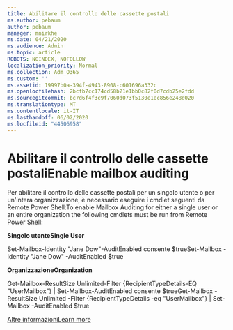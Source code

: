 ```yaml
---
title: Abilitare il controllo delle cassette postali
ms.author: pebaum
author: pebaum
manager: mnirkhe
ms.date: 04/21/2020
ms.audience: Admin
ms.topic: article
ROBOTS: NOINDEX, NOFOLLOW
localization_priority: Normal
ms.collection: Adm_O365
ms.custom: ''
ms.assetid: 19997b0a-394f-4943-8908-c601696a332c
ms.openlocfilehash: 2bcfb7cc174cd58b21e1bb0c82f0d7cdb25e2fdd
ms.sourcegitcommit: bc7d6f4f3c9f7060d073f5130e1ec856e248d020
ms.translationtype: MT
ms.contentlocale: it-IT
ms.lasthandoff: 06/02/2020
ms.locfileid: "44506958"
---
```

# <a name="enable-mailbox-auditing"></a><span data-ttu-id="d0fb3-102">Abilitare il controllo delle cassette postali</span><span class="sxs-lookup"><span data-stu-id="d0fb3-102">Enable mailbox auditing</span></span>

<span data-ttu-id="d0fb3-103">Per abilitare il controllo delle cassette postali per un singolo utente o per un'intera organizzazione, è necessario eseguire i cmdlet seguenti da Remote Power Shell:</span><span class="sxs-lookup"><span data-stu-id="d0fb3-103">To enable Mailbox Auditing for either a single user or an entire organization the following cmdlets must be run from Remote Power Shell:</span></span>
  
 <span data-ttu-id="d0fb3-104">**Singolo utente**</span><span class="sxs-lookup"><span data-stu-id="d0fb3-104">**Single User**</span></span>
  
<span data-ttu-id="d0fb3-105">Set-Mailbox-Identity "Jane Dow"-AuditEnabled consente $true</span><span class="sxs-lookup"><span data-stu-id="d0fb3-105">Set-Mailbox -Identity "Jane Dow" -AuditEnabled $true</span></span>
  
 <span data-ttu-id="d0fb3-106">**Organizzazione**</span><span class="sxs-lookup"><span data-stu-id="d0fb3-106">**Organization**</span></span>
  
<span data-ttu-id="d0fb3-107">Get-Mailbox-ResultSize Unlimited-Filter {RecipientTypeDetails-EQ "UserMailbox"} | Set-Mailbox-AuditEnabled consente $true</span><span class="sxs-lookup"><span data-stu-id="d0fb3-107">Get-Mailbox -ResultSize Unlimited -Filter {RecipientTypeDetails -eq "UserMailbox"} | Set-Mailbox -AuditEnabled $true</span></span>
  
[<span data-ttu-id="d0fb3-108">Altre informazioni</span><span class="sxs-lookup"><span data-stu-id="d0fb3-108">Learn more</span></span>](https://docs.microsoft.com/microsoft-365/compliance/enable-mailbox-auditing)
  

